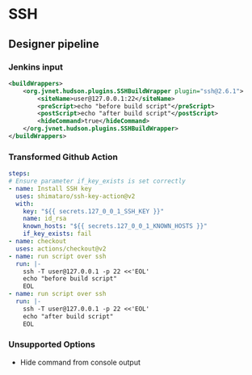# SSH

## Designer pipeline

### Jenkins input

```xml
<buildWrappers>
    <org.jvnet.hudson.plugins.SSHBuildWrapper plugin="ssh@2.6.1">
        <siteName>user@127.0.0.1:22</siteName>
        <preScript>echo "before build script"</preScript>
        <postScript>echo "after build script"</postScript>
        <hideCommand>true</hideCommand>
    </org.jvnet.hudson.plugins.SSHBuildWrapper>
</buildWrappers>
```

### Transformed Github Action

```yaml
steps:
# Ensure parameter if_key_exists is set correctly
- name: Install SSH key
  uses: shimataro/ssh-key-action@v2
  with:
    key: "${{ secrets.127_0_0_1_SSH_KEY }}"
    name: id_rsa
    known_hosts: "${{ secrets.127_0_0_1_KNOWN_HOSTS }}"
    if_key_exists: fail
- name: checkout
  uses: actions/checkout@v2
- name: run script over ssh
  run: |-
    ssh -T user@127.0.0.1 -p 22 <<'EOL'
    echo "before build script"
    EOL
- name: run script over ssh
  run: |-
    ssh -T user@127.0.0.1 -p 22 <<'EOL'
    echo "after build script"
    EOL
```

### Unsupported Options

- Hide command from console output